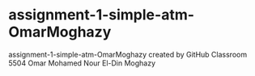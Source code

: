 # assignment-1-simple-atm-OmarMoghazy
assignment-1-simple-atm-OmarMoghazy created by GitHub Classroom
5504
Omar Mohamed Nour El-Din Moghazy
